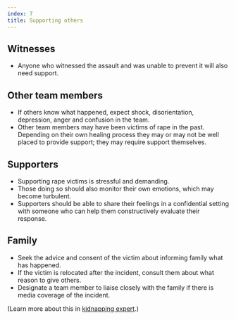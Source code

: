 ```yaml
---
index: 7
title: Supporting others
---
```

## Witnesses 

*	Anyone who witnessed the assault and was unable to prevent it will also need
support. 

## Other team members 

*	If others know what happened, expect shock, disorientation, depression,
anger and confusion in the team. 
*	Other team members may have been victims of rape in the past. Depending on their
own healing process they may or may not be well placed to provide support; they may require support themselves. 

## Supporters

*	Supporting rape victims is stressful and demanding. 
* 	Those doing so should also monitor their own emotions, which may become turbulent. 
*  Supporters should be able to share their feelings in a confidential setting with someone who can help them constructively evaluate their response.

## Family

*	Seek the advice and consent of the victim about informing family what has happened. 
* 	If the victim is relocated after the incident, consult them about what reason to give others.  
*	Designate a team member to liaise closely with the family if there is media coverage of the incident.

(Learn more about this in [kidnapping expert](umbrella://lesson/kidnapping/2).)